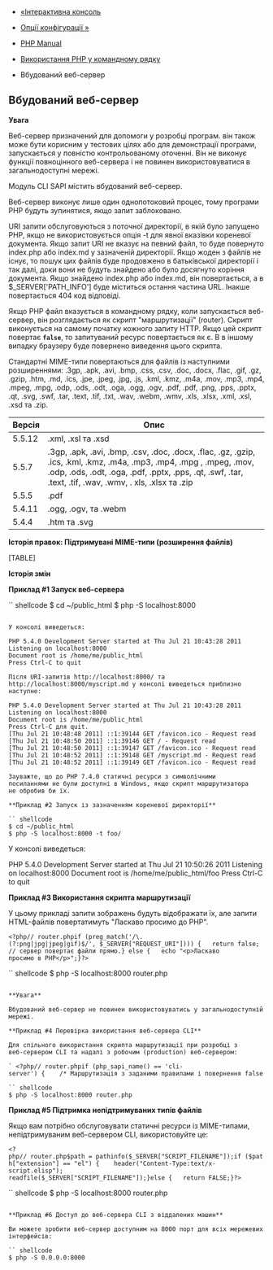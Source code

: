 - [«Інтерактивна консоль](features.commandline.interactive.md)
- [Опції конфігурації »](features.commandline.ini.md)

- [PHP Manual](index.md)
- [Використання PHP у командному рядку](features.commandline.md)
- Вбудований веб-сервер

## Вбудований веб-сервер

**Увага**

Веб-сервер призначений для допомоги у розробці програм. він також
може бути корисним у тестових цілях або для демонстрації програми,
запускається у повністю контрольованому оточенні. Він не виконує
функції повноцінного веб-сервера і не повинен використовуватися в
загальнодоступні мережі.

Модуль CLI SAPI містить вбудований веб-сервер.

Веб-сервер виконує лише один однопотоковий процес, тому
програми PHP будуть зупинятися, якщо запит заблоковано.

URI запити обслуговуються з поточної директорії, в якій було запущено
PHP, якщо не використовується опція -t для явної вказівки кореневої
документа. Якщо запит URI не вказує на певний файл, то буде
повернуто index.php або index.md у зазначеній директорії. Якщо жоден
з файлів не існує, то пошук цих файлів буде продовжено в
батьківської директорії і так далі, доки вони не будуть
знайдено або було досягнуто коріння документа. Якщо знайдено index.php або
index.md, він повертається, а в $\_SERVER['PATH_INFO'] буде
міститься остання частина URL. Інакше повертається 404 код
відповіді.

Якщо PHP файл вказується в командному рядку, коли запускається
веб-сервер, він розглядається як скрипт "маршрутизації" (router).
Скрипт виконується на самому початку кожного запиту HTTP. Якщо цей скрипт
повертає **`false`**, то запитуваний ресурс повертається як є. В
в іншому випадку браузеру буде повернено виведення цього скрипта.

Стандартні MIME-типи повертаються для файлів із наступними
розширеннями: .3gp, .apk, .avi, .bmp, .css, .csv, .doc, .docx, .flac,
.gif, .gz, .gzip, .htm, .md, .ics, .jpe, .jpeg, .jpg, .js, .kml, .kmz,
.m4a, .mov, .mp3, .mp4, .mpeg, .mpg, .odp, .ods, .odt, .oga, .ogg, .ogv,
.pdf, .pdf, .png, .pps, .pptx, .qt, .svg, .swf, .tar, .text, .tif, .txt,
.wav, .webm, .wmv, .xls, .xlsx, .xml, .xsl, .xsd та .zip.

| Версія | Опис                                                                                                                                                                                                                            |
| ------ | ------------------------------------------------------------------------------------------------------------------------------------------------------------------------------------------------------------------------------- |
| 5.5.12 | .xml, .xsl та .xsd                                                                                                                                                                                                              |
| 5.5.7  | .3gp, .apk, .avi, .bmp, .csv, .doc, .docx, .flac, .gz, .gzip, .ics, .kml, .kmz, .m4a, .mp3, .mp4, .mpg , .mpeg, .mov, .odp, .ods, .odt, .oga, .pdf, .pptx, .pps, .qt, .swf, .tar, .text, .tif, .wav, .wmv, . xls, .xlsx та .zip |
| 5.5.5  | .pdf                                                                                                                                                                                                                            |
| 5.4.11 | .ogg, .ogv, та .webm                                                                                                                                                                                                            |
| 5.4.4  | .htm та .svg                                                                                                                                                                                                                    |

**Історія правок: Підтримувані MIME-типи (розширення файлів)**

[TABLE]

**Історія змін**

**Приклад #1 Запуск веб-сервера**

`` shellcode
$ cd ~/public_html
$ php -S localhost:8000
````

У консолі виведеться:

PHP 5.4.0 Development Server started at Thu Jul 21 10:43:28 2011
Listening on localhost:8000
Document root is /home/me/public_html
Press Ctrl-C to quit

Після URI-запитів http://localhost:8000/ та
http://localhost:8000/myscript.md у консолі виведеться приблизно
наступне:

PHP 5.4.0 Development Server started at Thu Jul 21 10:43:28 2011
Listening on localhost:8000
Document root is /home/me/public_html
Press Ctrl-C для quit.
[Thu Jul 21 10:48:48 2011] ::1:39144 GET /favicon.ico - Request read
[Thu Jul 21 10:48:50 2011] ::1:39146 GET / - Request read
[Thu Jul 21 10:48:50 2011] ::1:39147 GET /favicon.ico - Request read
[Thu Jul 21 10:48:52 2011] ::1:39148 GET /myscript.md - Request read
[Thu Jul 21 10:48:52 2011] ::1:39149 GET /favicon.ico - Request read

Зауважте, що до PHP 7.4.0 статичні ресурси з символічними
посиланнями не були доступні в Windows, якщо скрипт маршрутизатора
не обробив би їх.

**Приклад #2 Запуск із зазначенням кореневої директорії**

`` shellcode
$ cd ~/public_html
$ php -S localhost:8000 -t foo/
````

У консолі виведеться:

PHP 5.4.0 Development Server started at Thu Jul 21 10:50:26 2011
Listening on localhost:8000
Document root is /home/me/public_html/foo
Press Ctrl-C to quit

**Приклад #3 Використання скрипта маршрутизації**

У цьому прикладі запити зображень будуть відображати їх, але запити
HTML-файлів повертатимуть "Ласкаво просимо до PHP".

` <?php// router.phpif (preg_match('/\.(?:png|jpg|jpeg|gif)$/', $_SERVER["REQUEST_URI"]))) {   return false; // сервер повертає файли прямо.} else {   echo "<p>Ласкаво просимо в PHP</p>";}?> `

`` shellcode
$ php -S localhost:8000 router.php
````

**Увага**

Вбудований веб-сервер не повинен використовуватись у загальнодоступній мережі.

**Приклад #4 Перевірка використання веб-сервера CLI**

Для спільного використання скрипта маршрутизації при розробці з
веб-сервером CLI та надалі з робочим (production) веб-сервером:

` <?php// router.phpif (php_sapi_name() == 'cli-server') {    /* Маршрутизація з заданими правилами і повернення false */}/*        

`` shellcode
$ php -S localhost:8000 router.php
````

**Приклад #5 Підтримка непідтримуваних типів файлів**

Якщо вам потрібно обслуговувати статичні ресурси із MIME-типами,
непідтримуваним веб-сервером CLI, використовуйте це:

` <?php// router.php$path = pathinfo($_SERVER["SCRIPT_FILENAME"]);if ($path["extension"] == "el") {    header("Content-Type:text/x- script.elisp"); readfile($_SERVER["SCRIPT_FILENAME"]);}else {   return FALSE;}?> `

`` shellcode
$ php -S localhost:8000 router.php
````

**Приклад #6 Доступ до веб-сервера CLI з віддалених машин**

Ви можете зробити веб-сервер доступним на 8000 порт для всіх мережевих
інтерфейсів:

`` shellcode
$ php -S 0.0.0.0:8000
````
